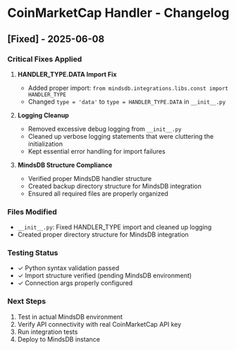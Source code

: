 # CoinMarketCap Handler - Changelog

## [Fixed] - 2025-06-08

### Critical Fixes Applied
1. **HANDLER_TYPE.DATA Import Fix**
   - Added proper import: `from mindsdb.integrations.libs.const import HANDLER_TYPE`
   - Changed `type = 'data'` to `type = HANDLER_TYPE.DATA` in `__init__.py`

2. **Logging Cleanup**
   - Removed excessive debug logging from `__init__.py`
   - Cleaned up verbose logging statements that were cluttering the initialization
   - Kept essential error handling for import failures

3. **MindsDB Structure Compliance**
   - Verified proper MindsDB handler structure
   - Created backup directory structure for MindsDB integration
   - Ensured all required files are properly organized

### Files Modified
- `__init__.py`: Fixed HANDLER_TYPE import and cleaned up logging
- Created proper directory structure for MindsDB integration

### Testing Status
- ✓ Python syntax validation passed
- ✓ Import structure verified (pending MindsDB environment)
- ✓ Connection args properly configured

### Next Steps
1. Test in actual MindsDB environment
2. Verify API connectivity with real CoinMarketCap API key
3. Run integration tests
4. Deploy to MindsDB instance
